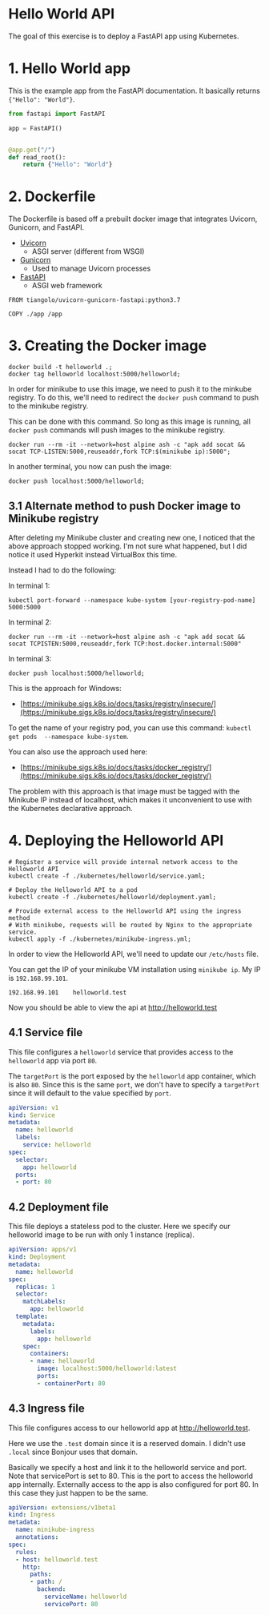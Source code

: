 # Hello World API

The goal of this exercise is to deploy a FastAPI app using Kubernetes.

# 1. Hello World app

This is the example app from the FastAPI documentation. It basically returns `{"Hello": "World"}`.

```python
from fastapi import FastAPI

app = FastAPI()


@app.get("/")
def read_root():
    return {"Hello": "World"}
```

# 2. Dockerfile

The Dockerfile is based off a prebuilt docker image that integrates Uvicorn, Gunicorn, and FastAPI.

- [Uvicorn](https://www.uvicorn.org/)
  - ASGI server (different from WSGI)
- [Gunicorn](https://gunicorn.org/)
  - Used to manage Uvicorn processes
- [FastAPI](https://fastapi.tiangolo.com/)
  - ASGI web framework

```docker
FROM tiangolo/uvicorn-gunicorn-fastapi:python3.7

COPY ./app /app
```

# 3. Creating the Docker image

```shell
docker build -t helloworld .;
docker tag helloworld localhost:5000/helloworld;
```

In order for minikube to use this image, we need to push it to the minkube registry. To do this,
we'll need to redirect the `docker push` command to push to the minikube registry.

This can be done with this command. So long as this image is running, all `docker push` commands will
push images to the minikube registry.

```shell
docker run --rm -it --network=host alpine ash -c "apk add socat && socat TCP-LISTEN:5000,reuseaddr,fork TCP:$(minikube ip):5000";
```

In another terminal, you now can push the image:

```
docker push localhost:5000/helloworld;
```

## 3.1 Alternate method to push Docker image to Minikube registry

After deleting my Minikube cluster and creating new one, I noticed that the above
approach stopped working. I'm not sure what happened, but I did notice it used Hyperkit instead
VirtualBox this time.

Instead I had to do the following:

In terminal 1:

```
kubectl port-forward --namespace kube-system [your-registry-pod-name] 5000:5000
```

In terminal 2:

```
docker run --rm -it --network=host alpine ash -c "apk add socat && socat TCPISTEN:5000,reuseaddr,fork TCP:host.docker.internal:5000"
```

In terminal 3:

```
docker push localhost:5000/helloworld;
```

This is the approach for Windows:

- [https://minikube.sigs.k8s.io/docs/tasks/registry/insecure/](https://minikube.sigs.k8s.io/docs/tasks/registry/insecure/)

To get the name of your registry pod, you can use this command: `kubectl get pods  --namespace kube-system`.

You can also use the approach used here:

- [https://minikube.sigs.k8s.io/docs/tasks/docker_registry/](https://minikube.sigs.k8s.io/docs/tasks/docker_registry/)

The problem with this approach is that image must be tagged with the Minikube IP instead of localhost, which
makes it unconvenient to use with the Kubernetes declarative approach.

# 4. Deploying the Helloworld API

```shell
# Register a service will provide internal network access to the Helloworld API
kubectl create -f ./kubernetes/helloworld/service.yaml;

# Deploy the Helloworld API to a pod
kubectl create -f ./kubernetes/helloworld/deployment.yaml;

# Provide external access to the Helloworld API using the ingress method
# With minikube, requests will be routed by Nginx to the appropriate service.
kubectl apply -f ./kubernetes/minikube-ingress.yml;
```

In order to view the Helloworld API, we'll need to update our `/etc/hosts` file.

You can get the IP of your minikube VM installation using `minikube ip`. My IP is `192.168.99.101`.

```
192.168.99.101    helloworld.test
```

Now you should be able to view the api at http://helloworld.test

## 4.1 Service file

This file configures a `helloworld` service that provides access to
the `helloworld` app via port `80`.

The `targetPort` is the port exposed by the `helloworld` app container, which
is also `80`. Since this is the same `port`, we don't have to specify a `targetPort` since
it will default to the value specified by `port`.

```yml
apiVersion: v1
kind: Service
metadata:
  name: helloworld
  labels:
    service: helloworld
spec:
  selector:
    app: helloworld
  ports:
  - port: 80
```

## 4.2 Deployment file

This file deploys a stateless pod to the cluster. Here we specify our
helloworld image to be run with only 1 instance (replica).

```yml
apiVersion: apps/v1
kind: Deployment
metadata:
  name: helloworld
spec:
  replicas: 1
  selector:
    matchLabels:
      app: helloworld
  template:
    metadata:
      labels:
        app: helloworld
    spec:
      containers:
      - name: helloworld
        image: localhost:5000/helloworld:latest
        ports:
        - containerPort: 80
```

## 4.3 Ingress file

This file configures access to our helloworld app at http://helloworld.test.

Here we use the `.test` domain since it is a reserved domain. I didn't use `.local` since Bonjour uses that domain.

Basically we specify a host and link it to the helloworld service and port. Note that servicePort is set to 80.
This is the port to access the helloworld app internally. Externally access to the app is also configured for port 80. In
this case they just happen to be the same.

```yml
apiVersion: extensions/v1beta1
kind: Ingress
metadata:
  name: minikube-ingress
  annotations:
spec:
  rules:
  - host: helloworld.test
    http:
      paths:
      - path: /
        backend:
          serviceName: helloworld
          servicePort: 80
```
